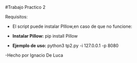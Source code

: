 #Trabajo Practico 2

Requisitos:
- El script puede instalar PIllow,en caso de que no funcione:
- **Instalar Pillow:**
    pip install Pillow

- **Ejemplo de uso:**
    python3 tp2.py -i 127.0.0.1 -p 8080

-Hecho por Ignacio De Luca